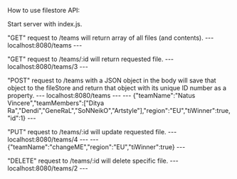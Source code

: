 How to use filestore API:

Start server with index.js.

"GET" request to /teams will return array of all files (and contents).
 --- localhost:8080/teams ---

"GET" request to /teams/:id will return requested file.
--- localhost:8080/teams/3 ---

"POST" request to /teams with a JSON object in the body will save that object to the fileStore and return that object with its unique ID number as a property.
--- localhost:8080/teams ---
--- {"teamName":"Natus Vincere","teamMembers":["Ditya Ra","Dendi","GeneRaL","SoNNeikO","Artstyle"],"region":"EU","tiWinner":true,"id":1} ---

"PUT" request to /teams/:id will update requested file.
--- localhost:8080/teams/4 ---
--- {"teamName":"changeME","region":"EU","tiWinner":true} ---

"DELETE" request to /teams/:id will delete specific file.
--- localhost:8080/teams/2 ---